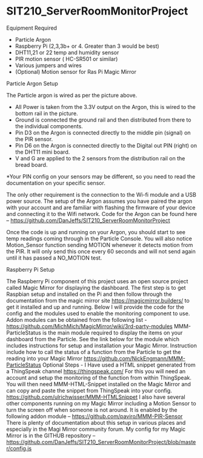 # SIT210_ServerRoomMonitorProject
Equipment Required
-	Particle Argon
-	Raspberry Pi (2,3,3b+ or 4. Greater than 3 would be best)
-	DHT11,21 or 22 temp and humidity sensor
-	PIR motion sensor ( HC-SR501 or similar)
-	Various jumpers and wires
-	(Optional) Motion sensor for Ras Pi Magic Mirror

Particle Argon Setup
 
 
 
The Particle argon is wired as per the picture above.
-	All Power is taken from the 3.3V output on the Argon, this is wired to the bottom rail in the picture.
-	Ground is connected the ground rail and then distributed from there to the individual components.
-	Pin D3 on the Argon is connected directly to the middle pin (signal) on the PIR sensor.
-	Pin D6 on the Argon is connected directly to the Digital out PIN (right) on the DHT11 mini board.
-	V and G are applied to the 2 sensors from the distribution rail on the bread board.

*Your PIN config on your sensors may be different, so you need to read the documentation on your specific sensor.  


The only other requirement is the connection to the Wi-fi module and a USB power source.
The setup of the Argon assumes you have paired the argon with your account and are familiar with flashing the firmware of your device and connecting it to the Wifi network.
Code for the Argon can be found here – 
https://github.com/DanJeffs/SIT210_ServerRoomMonitorProject

Once the code is up and running on your Argon, you should start to see temp readings coming through in the Particle Console. You will also notice Motion_Sensor function sending MOTION whenever it detects motion from the PIR. It will only send this once every 60 seconds and will not send again until it has passed a NO_MOTION test.



Raspberry Pi Setup

The Raspberry Pi component of this project uses an open source project called Magic Mirror for displaying the dashboard. 
The first step is to get Raspbian setup and installed on the Pi and then follow through the documentation from the magic mirror site https://magicmirror.builders/ to get it installed and up and running. Below I will provide the code for the config and the modules used to enable the monitoring component to use. Addon modules can be obtained from the following list -
https://github.com/MichMich/MagicMirror/wiki/3rd-party-modules
MMM-ParticleStatus is the main module required to display the items on your dashboard from the Particle. See the link below for the module which includes instructions for setup and installation your Magic Mirror. Instruction include how to call the status of a function from the Particle to get the reading into your Magic Mirror
https://github.com/NickEngmann/MMM-ParticleStatus
Optional Steps -
I Have used a HTML snippet generated from a ThingSpeak channel https://thingspeak.com/
For this you will need an account and setup the monitoring of the function from within ThingSpeak. 
You will then need MMM-HTML-Snippet installed on the Magic Mirror and can copy and paste the snippet from ThingSpeak into your config. 
https://github.com/ulrichwisser/MMM-HTMLSnippet 
I also have several other components running on my Magic Mirror including a Motion Sensor to turn the screen off when someone is not around. It is enabled by the following addon module – 
https://github.com/paviro/MMM-PIR-Sensor
There is plenty of documentation about this setup in various places and especially in the Magi Mirror community forum. 
My config for my Magic Mirror is in the GITHUB repository – 
https://github.com/DanJeffs/SIT210_ServerRoomMonitorProject/blob/master/config.js
